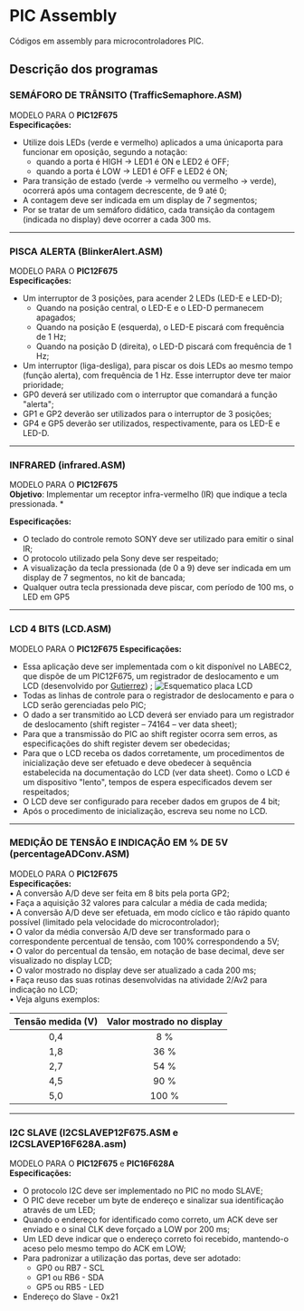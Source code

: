 # PIC Assembly
Códigos em assembly para microcontroladores PIC.  
## Descrição dos programas  

### SEMÁFORO DE TRÂNSITO (TrafficSemaphore.ASM)  
 MODELO PARA O **PIC12F675**  
**Especificações:**  
* Utilize dois LEDs (verde e vermelho) aplicados a uma únicaporta para funcionar em oposição, segundo a notação:   
	*  quando a porta é HIGH → LED1 é ON e LED2 é OFF;   
	* quando a porta é LOW → LED1 é OFF e LED2 é ON;   
* Para transição de estado (verde → vermelho ou vermelho → verde), ocorrerá após uma contagem decrescente, de 9 até 0;    
* A contagem deve ser indicada em um display de 7 segmentos;  
* Por se tratar de um semáforo didático, cada transição da contagem (indicada no display) deve ocorrer a cada 300 ms.   
* * * *
### PISCA ALERTA (BlinkerAlert.ASM)
MODELO PARA O **PIC12F675**  
**Especificações:** 
* Um interruptor de 3 posições, para acender 2 LEDs (LED-E e LED-D);   
	* Quando na posição central, o LED-E e o LED-D permanecem apagados;   
	* Quando na posição E (esquerda), o LED-E piscará com frequência de 1 Hz;   
	* Quando na posição D (direita), o LED-D piscará com frequência de 1 Hz;   
* Um interruptor (liga-desliga), para piscar os dois LEDs ao mesmo tempo (função alerta), com frequência de 1 Hz.    Esse interruptor deve ter maior prioridade;   
* GP0 deverá ser utilizado com o interruptor que comandará a função "alerta";   
* GP1 e GP2 deverão ser utilizados para o interruptor de 3 posições;
* GP4 e GP5 deverão ser utilizados, respectivamente, para os LED-E e LED-D.
* * * *
### INFRARED (infrared.ASM)
 MODELO PARA O **PIC12F675**  
**Objetivo**: Implementar um receptor infra-vermelho (IR) que indique a tecla pressionada. *

**Especificações:** 
* O teclado do controle remoto SONY deve ser utilizado para emitir o sinal IR; 
* O protocolo utilizado pela Sony deve ser respeitado;
* A visualização da tecla pressionada (de 0 a 9) deve ser  indicada em um display de 7 segmentos, no kit de bancada; 
* Qualquer outra tecla pressionada deve piscar, com  período de 100 ms, o LED em GP5 
* * * *
### LCD 4 BITS (LCD.ASM)
MODELO PARA O **PIC12F675** 
**Especificações:**  
* Essa aplicação deve ser implementada com o kit disponível no LABEC2, que dispõe de um PIC12F675, um registrador de deslocamento e um LCD (desenvolvido por [Gutierrez](https://github.com/gutierrezps)) ; 
![Esquematico placa LCD](https://i.imgur.com/cTeNyUo.png)
* Todas as linhas de controle para o registrador de deslocamento e para o LCD serão gerenciadas pelo PIC; 
* O dado a ser transmitido ao LCD deverá ser enviado para um registrador de deslocamento (shift register – 74164 – ver data sheet); 
* Para que a transmissão do PIC ao shift register ocorra sem erros, as especificações do shift register devem ser obedecidas; 
* Para que o LCD receba os dados corretamente, um procedimentos de inicialização deve ser efetuado e deve obedecer à sequência estabelecida na documentação do LCD (ver data sheet). Como o LCD é um dispositivo "lento", tempos de espera especificados devem ser respeitados; 
* O LCD deve ser configurado para receber dados em grupos de 4 bit; 
* Após o procedimento de inicialização, escreva seu nome no LCD.
* * * *
### MEDIÇÃO DE TENSÃO E INDICAÇÃO EM % DE 5V (percentageADConv.ASM)  
 MODELO PARA O **PIC12F675**   
**Especificações:**  
 • A conversão A/D deve ser feita em 8 bits pela porta GP2;  
 • Faça a aquisição 32 valores para calcular a média de cada medida;  
 • A conversão A/D deve ser efetuada, em modo cíclico e tão rápido quanto possível (limitado pela velocidade do microcontrolador);  
 • O valor da média conversão A/D deve ser transformado para o correspondente percentual de tensão, com 100% correspondendo a 5V;  
 • O valor do percentual da tensão, em notação de base decimal, deve ser visualizado no display LCD;  
 • O valor mostrado no display deve ser atualizado a cada 200 ms;  
 • Faça reuso das suas rotinas desenvolvidas na atividade 2/Av2 para indicação no LCD;  
 • Veja alguns exemplos:  
 
| 	Tensão medida (V) 	|	 Valor mostrado no display 	|
|	:-----------------:	|	:-------------------------:	|
| 	       0,4        	|  	          8 %            	|
| 	       1,8        	|  	          36 %           	|
| 	       2,7        	|  	          54 %           	|
|   	     4,5        	|  	          90 %           	|
|  	      5,0        	|  	         100 %           	|

* * * *
### I2C SLAVE (I2CSLAVEP12F675.ASM e I2CSLAVEP16F628A.asm)  
MODELO PARA O **PIC12F675** e **PIC16F628A**  
**Especificações:**  
* O protocolo I2C deve ser implementado no PIC no modo SLAVE; 
* O PIC deve receber um byte de endereço e sinalizar sua identificação através de um LED; 
* Quando o endereço for identificado como correto, um ACK deve ser enviado e o sinal CLK deve forçado a LOW por 200 ms; 
* Um LED deve indicar que o endereço correto foi recebido, mantendo-o aceso pelo mesmo tempo do ACK em LOW; 
* Para padronizar a utilização das portas, deve ser adotado:   
	* GP0 ou RB7 - SCL   
	* GP1 ou RB6 - SDA   
	* GP5 ou RB5 - LED  
* Endereço do Slave - 0x21  
